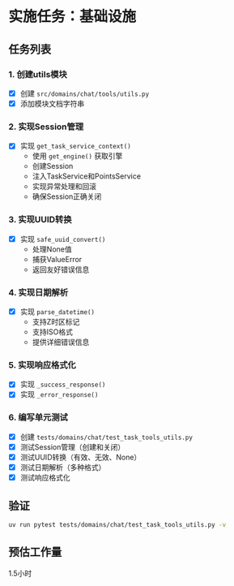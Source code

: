 # 实施任务：基础设施

## 任务列表

### 1. 创建utils模块
- [x] 创建 `src/domains/chat/tools/utils.py`
- [x] 添加模块文档字符串

### 2. 实现Session管理
- [x] 实现 `get_task_service_context()`
  - 使用 `get_engine()` 获取引擎
  - 创建Session
  - 注入TaskService和PointsService
  - 实现异常处理和回滚
  - 确保Session正确关闭

### 3. 实现UUID转换
- [x] 实现 `safe_uuid_convert()`
  - 处理None值
  - 捕获ValueError
  - 返回友好错误信息

### 4. 实现日期解析
- [x] 实现 `parse_datetime()`
  - 支持Z时区标记
  - 支持ISO格式
  - 提供详细错误信息

### 5. 实现响应格式化
- [x] 实现 `_success_response()`
- [x] 实现 `_error_response()`

### 6. 编写单元测试
- [x] 创建 `tests/domains/chat/test_task_tools_utils.py`
- [x] 测试Session管理（创建和关闭）
- [x] 测试UUID转换（有效、无效、None）
- [x] 测试日期解析（多种格式）
- [x] 测试响应格式化

## 验证
```bash
uv run pytest tests/domains/chat/test_task_tools_utils.py -v
```

## 预估工作量
1.5小时
